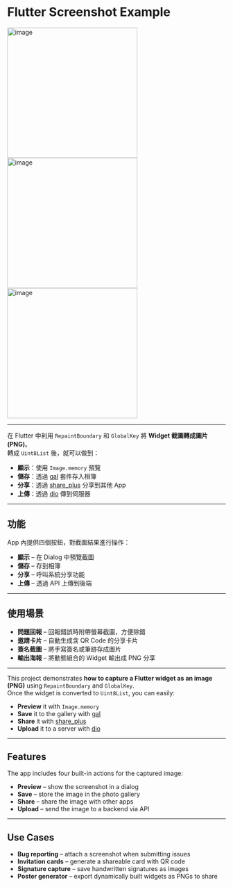 # Flutter Screenshot Example

<img width="300" alt="image" src="https://github.com/user-attachments/assets/5088df93-ed07-4177-8a0a-21bf57a4a7c2" />
<img width="300" alt="image" src="https://github.com/user-attachments/assets/04fa9dab-214b-490d-9c14-b9752f25e814" />
<img width="300" alt="image" src="https://github.com/user-attachments/assets/60ce16e0-21e8-40f9-9675-a690e17e814b" />



---

在 Flutter 中利用 `RepaintBoundary` 和 `GlobalKey` 將 **Widget 截圖轉成圖片 (PNG)**。  
轉成 `Uint8List` 後，就可以做到：

- **顯示**：使用 `Image.memory` 預覽  
- **儲存**：透過 [gal](https://pub.dev/packages/gal) 套件存入相簿  
- **分享**：透過 [share_plus](https://pub.dev/packages/share_plus) 分享到其他 App  
- **上傳**：透過 [dio](https://pub.dev/packages/dio) 傳到伺服器  

---

## 功能
App 內提供四個按鈕，對截圖結果進行操作：

- **顯示** – 在 Dialog 中預覽截圖  
- **儲存** – 存到相簿  
- **分享** – 呼叫系統分享功能  
- **上傳** – 透過 API 上傳到後端  

---

## 使用場景
- **問題回報** – 回報錯誤時附帶螢幕截圖，方便除錯  
- **邀請卡片** – 自動生成含 QR Code 的分享卡片  
- **簽名截圖** – 將手寫簽名或筆跡存成圖片
- **輸出海報** – 將動態組合的 Widget 輸出成 PNG 分享  

---

This project demonstrates **how to capture a Flutter widget as an image (PNG)** using `RepaintBoundary` and `GlobalKey`.  
Once the widget is converted to `Uint8List`, you can easily:

- **Preview** it with `Image.memory`  
- **Save** it to the gallery with [gal](https://pub.dev/packages/gal)  
- **Share** it with [share_plus](https://pub.dev/packages/share_plus)  
- **Upload** it to a server with [dio](https://pub.dev/packages/dio)  

---

## Features
The app includes four built-in actions for the captured image:

- **Preview** – show the screenshot in a dialog  
- **Save** – store the image in the photo gallery  
- **Share** – share the image with other apps  
- **Upload** – send the image to a backend via API  

---

## Use Cases
- **Bug reporting** – attach a screenshot when submitting issues  
- **Invitation cards** – generate a shareable card with QR code  
- **Signature capture** – save handwritten signatures as images  
- **Poster generator** – export dynamically built widgets as PNGs to share  
